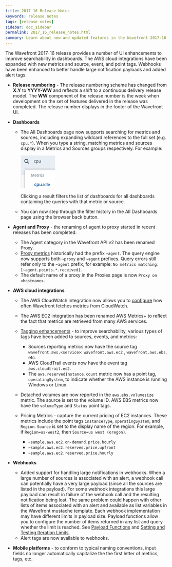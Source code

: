 ```yaml
---
title: 2017-16 Release Notes
keywords: release notes
tags: [release notes]
sidebar: doc_sidebar
permalink: 2017_16_release_notes.html
summary: Learn about new and updated features in the Wavefront 2017-16 release.
---
```


The Wavefront 2017-16 release provides a number of UI enhancements to improve searchability in dashboards. The AWS cloud integrations have been expanded with new metrics and source, event, and point tags. Webhooks have been enhanced to better handle large notification payloads and added alert tags.

- **Release numbering** - The release numbering scheme has changed from **X.Y** to **YYYY-WW** and reflects a shift to a continuous delivery release model. The **WW** component of the release number is the week when development on the set of features delivered in the release was completed. The release number displays in the footer of the Wavefront UI.
- **Dashboards**
  - The All Dashboards page now supports searching for metrics and sources, including expanding wildcard references to the full set (e.g. `cpu.*`). When you type a string, matching metrics and sources display in a Metrics and Sources groups respectively. For example:

    ![db search](images/db_search_metrics.png)

    Clicking a result filters the list of dashboards for all dashboards containing the queries with that metric or source.
  - You can now step through the filter history in the All Dashboards page using the browser back button.
- **Agent and Proxy** - the renaming of agent to proxy started in recent releases has been completed.
  - The Agent category in the Wavefront API v2 has been renamed Proxy.
  - [Proxy metrics](wavefront_monitoring.html) historically had the prefix `~agent`. The query engine now supports both `~proxy` and `~agent` prefixes.  Query errors still refer only to the `~agent` prefix, for example: `No metrics matching: [~agent.points.*.received]`.
  - The default name of a proxy in the Proxies page is now `Proxy on <hostname>`.
- **AWS cloud integrations**
  - The AWS CloudWatch integration now allows you to [configure](integrations_aws_metrics.html#configuring-cloudwatch-metric-ingestion) how often Wavefront fetches metrics from CloudWatch.
  - The AWS EC2 integration has been renamed AWS Metrics+ to reflect the fact that metrics are retrieved from many AWS services.
  - [Tagging enhancements](tags_overview.html) - to improve searchability, various types of tags have been added to sources, events, and metrics:
    - Sources reporting metrics now have the source tag `wavefront.aws.<service>`: `wavefront.aws.ec2` , `wavefront.aws.ebs`, etc.
    - AWS CloudTrail events now have the event tag `aws.cloudtrail.ec2`.
    - The `aws.reservedInstance.count` metric now has a point tag, `operatingSystem`, to indicate whether the AWS instance is running Windows or Linux.
  - Detached volumes are now reported in the `aws.ebs.volumesize` metric. The source is set to the volume ID. AWS EBS metrics now have the `volumeType` and `Status` point tags.
  - Pricing Metrics - capture the current pricing of EC2 instances. These metrics include the point tags  `instanceType`, `operatingSystem`,  and `Region`. `Source` is set to the display name of the region. For example, if `Region=us-west2`, then `Source=us west (oregon)`.

    - `~sample.aws.ec2.on-demand.price.hourly`
    - `~sample.aws.ec2.reserved.price.upfront`
    - `~sample.aws.ec2.reserved.price.hourly`

- **Webhooks**
  - Added support for handling large notifications in webhooks. When a large number of sources is associated with an alert, a webhook call can potentially have a very large payload (since all the sources are listed in the payload). For some webhook integrations this large payload can result in failure of the webhook call and the resulting notification being lost. The same problem could happen with other lists of items associated with an alert and available as list variables in the Wavefront mustache template. Each webhook implementation may have different limits in payload size. Payload functions allow you to configure the number of items returned in any list and query whether the limit is reached. See [Payload Functions](alerts_integrating_webhooks.html#payload-functions) and [Setting and Testing Iteration Limits](alerts_integrating_webhooks.html#setting-and-testing-iteration-limits).
  - Alert tags are now available to webhooks.
- **Mobile platforms** - to conform to typical naming conventions, input fields no longer automatically capitalize the the first letter of metrics, tags, etc.